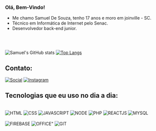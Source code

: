 ### Olá, Bem-Vindo!


- Me chamo Samuel De Souza, tenho 17 anos e moro em joinville - SC. 
- Técnico em Informática de Internet pelo Senac.
- Desenvolvedor back-end junior.

<br>
<br>


![Samuel's GitHub stats](https://github-readme-stats.vercel.app/api?username=Shuraza&show_icons=true&theme=synthwave)
[![Top Langs](https://github-readme-stats.vercel.app/api/top-langs/?username=Shuraza&layout=compact&theme=synthwave)](https://github.com/Shuraza/github-readme-stats)



## Contato:
[![Social](https://img.shields.io/badge/LinkedIn-0077B5?style=for-the-badge&logo=linkedin&logoColor=white)](https://www.linkedin.com/in/samuel-de-souza-5607a8233/)
[![Instagram](https://img.shields.io/badge/Instagram-E4405F?style=for-the-badge&logo=instagram&logoColor=white)](https://www.instagram.com/samucaelo/)

## Tecnologias que eu uso no dia a dia:

<div><br/>
    <img align="center" alt="HTML" src="https://img.shields.io/badge/HTML5-E34F26?style=for-the-badge&logo=html5&logoColor=white" />
    <img align="center" alt="CSS" src="https://img.shields.io/badge/CSS3-1572B6?style=for-the-badge&logo=css3&logoColor=white" />
    <img align="center" alt="JAVASCRIPT" src="https://img.shields.io/badge/JavaScript-F7DF1E?style=for-the-badge&logo=javascript&logoColor=black" />
    <img align="center" alt="NODE" src="https://img.shields.io/badge/Node.js-43853D?style=for-the-badge&logo=node.js&logoColor=white" />
    <img align="center" alt="PHP" src="https://img.shields.io/badge/PHP-777BB4?style=for-the-badge&logo=php&logoColor=white" />
    <img align="center" alt="REACTJS" src="https://img.shields.io/badge/React_Native-20232A?style=for-the-badge&logo=react&logoColor=61DAFB" />
    <img align="center" alt="MYSQL" src="https://img.shields.io/badge/MySQL-00000F?style=for-the-badge&logo=mysql&logoColor=white"/>
  </div>
 
 <br>

  <div>
   <img align="center" alt="FIREBASE" src="https://img.shields.io/badge/Firebase-F29D0C?style=for-the-badge&logo=firebase&logoColor=white"/>
   <img align="center" alt=OFFICE" src="https://img.shields.io/badge/Microsoft_Office-D83B01?style=for-the-badge&logo=microsoft-office&logoColor=white"/>
   <img align="center" alt="GIT" src="https://img.shields.io/badge/Git-E34F26?style=for-the-badge&logo=git&logoColor=white"/>
  </div>


